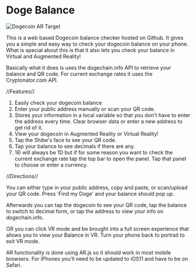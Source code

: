 # Doge Balance

![Dogecoin AR Target](https://galacticmantis.github.io/galactic-testing-arena/dogeBalanceAnim.gif)

This is a web based Dogecoin balance checker hosted on Github. It gives you a simple and easy way to check your dogecoin balance on your phone. What is special about this is that it also lets you check your balance in Virtual and Augmented Reality! 

Basically what it does is uses the dogechain.info API to retrieve your balance and QR code. For current exchange rates it uses the Cryptonator.com API.

//Features//
1. Easily check your dogecoin balance
2. Enter your public address manually or scan your QR code.
3. Stores your information in a local variable so that you don't have to enter the address every time. Clear browser data or enter a new address to get rid of it.
4. View your dogecoin in Augmented Reality or Virtual Reality!
5. Tap the Shibe's face to see your QR code.
6. Tap your balance to see decimals if there are any.
7. 1Đ will always be 1D but if for some reason you want to check the current exchange rate tap the top bar to open the panel. Tap that panel to choose or enter a currency.


//Directions//

You can either type in your public address, copy and paste, or scan/upload your QR code. Press 'Find my Doge' and your balance should pop up.

Afterwards you can tap the dogecoin to see your QR code, tap the balance to switch to decimal form, or tap the address to view your info on dogechain.info.

OR you can click VR mode and be brought into a full screen experience that allows you to view your Balance in VR. Turn your phone back to portrait to exit VR mode.

AR functionality is done using AR.js so it should work in most mobile browsers. For iPhones you'll need to be updated to iOS11 and have to be on Safari.